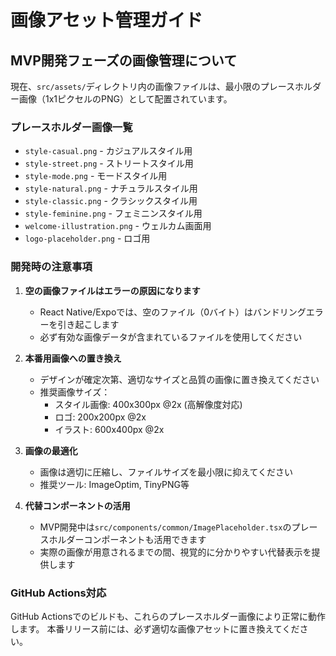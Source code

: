 # 画像アセット管理ガイド

## MVP開発フェーズの画像管理について

現在、`src/assets/`ディレクトリ内の画像ファイルは、最小限のプレースホルダー画像（1x1ピクセルのPNG）として配置されています。

### プレースホルダー画像一覧

- `style-casual.png` - カジュアルスタイル用
- `style-street.png` - ストリートスタイル用
- `style-mode.png` - モードスタイル用
- `style-natural.png` - ナチュラルスタイル用
- `style-classic.png` - クラシックスタイル用
- `style-feminine.png` - フェミニンスタイル用
- `welcome-illustration.png` - ウェルカム画面用
- `logo-placeholder.png` - ロゴ用

### 開発時の注意事項

1. **空の画像ファイルはエラーの原因になります**
   - React Native/Expoでは、空のファイル（0バイト）はバンドリングエラーを引き起こします
   - 必ず有効な画像データが含まれているファイルを使用してください

2. **本番用画像への置き換え**
   - デザインが確定次第、適切なサイズと品質の画像に置き換えてください
   - 推奨画像サイズ：
     - スタイル画像: 400x300px @2x (高解像度対応)
     - ロゴ: 200x200px @2x
     - イラスト: 600x400px @2x

3. **画像の最適化**
   - 画像は適切に圧縮し、ファイルサイズを最小限に抑えてください
   - 推奨ツール: ImageOptim, TinyPNG等

4. **代替コンポーネントの活用**
   - MVP開発中は`src/components/common/ImagePlaceholder.tsx`のプレースホルダーコンポーネントも活用できます
   - 実際の画像が用意されるまでの間、視覚的に分かりやすい代替表示を提供します

### GitHub Actions対応

GitHub Actionsでのビルドも、これらのプレースホルダー画像により正常に動作します。
本番リリース前には、必ず適切な画像アセットに置き換えてください。

